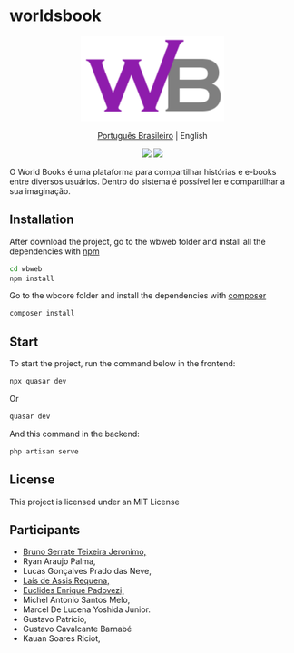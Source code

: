 # worldsbook

<div align="center">
	<img src="https://raw.githubusercontent.com/brunoserrate/worldsbook/main/wbweb/public/icons/wb_icon_alter.png" width="50%" alt="logo">
</div>

<p align="center">
    <a href="../../README.md">Português Brasileiro</a> |
    <span>English</span>
</p>

<div align="center">
	<img src="https://img.shields.io/packagist/php-v/laravel/laravel?logo=laravel&logoColor=white">
	<img src="https://img.shields.io/badge/quasar-v1.18.10-blue">
</div>

O World Books é uma plataforma para compartilhar histórias e e-books entre diversos usuários.
Dentro do sistema é possível ler e compartilhar a sua imaginação.

## Installation

After download the project, go to the wbweb folder and install all the dependencies with [npm](https://www.npmjs.com/)

```sh
cd wbweb
npm install
```
Go to the wbcore folder and install the dependencies with [composer](https://getcomposer.org/download/)
```sh
composer install
```

## Start

To start the project, run the command below in the frontend:
```sh
npx quasar dev
```
Or
```sh
quasar dev
```

And this command in the backend:
```sh
php artisan serve
```

## License

This project is licensed under an MIT License

## Participants

- [Bruno Serrate Teixeira Jeronimo,](https://github.com/brunoserrate)
- Ryan Araujo Palma,
- Lucas Gonçalves Prado das Neve,
- [Laís de Assis Requena,](https://github.com/LAISRCROFT)
- [Euclides Enrique Padovezi,](https://github.com/Rickkrause13)
- Michel Antonio Santos Melo,
- Marcel De Lucena Yoshida Junior.
- Gustavo Patricio,
- Gustavo Cavalcante Barnabé
- Kauan Soares Riciot,
